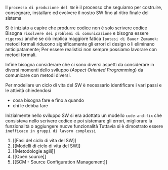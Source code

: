 Il `processo di produzione del SW` è il processo che seguiamo per costruire, consegnare, installare ed evolvere il nostro SW fino al ritiro finale del sistema

Si è iniziato a capire che produrre codice non è solo scrivere codice
Bisogna `risolvere dei problemi di comunicazione` e bisogna essere `rigorosi` anche se ciò implica maggiore fatica
`Ipotesi di Bauer Zemanek`: metodi formali riducono significamente gli errori di design o li eliminano anticipatamente; 
Per essere realistici non sempre possiamo lavorare con metodi formali.

Infine bisogna considerare che ci sono diversi aspetti da considerare in diversi momenti dello sviluppo (_Aspect Oriented Programming_) da comunicare con metodi diversi.

Per modellare un ciclo di vita del SW è necessario identificare i vari passi e le attività chiedendosi
- cosa bisogna fare e fino a quando
- chi le debba fare

Inizialmente nello sviluppo SW si era adottato un modello `code-and-fix` che consisteva nello scrivere codice e poi sistemare gli errori, migliorare la funzionalità o aggiungere nuove funzionalità
Tuttavia si è dimostrato essere `inefficace in gruppi di lavoro complessi`

1. [[Fasi del ciclo di vita del SW]]
2. [[Modelli di ciclo di vita del SW]]
3. [[Metodologie agili]]
4. [[Open source]]
5. [[SCM - Source Configuration Management]]
